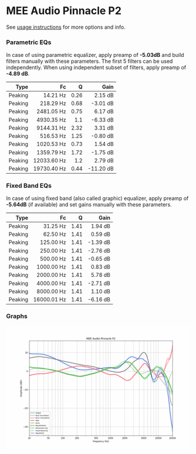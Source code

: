 # MEE Audio Pinnacle P2
See [usage instructions](https://github.com/jaakkopasanen/AutoEq#usage) for more options and info.

### Parametric EQs
In case of using parametric equalizer, apply preamp of **-5.03dB** and build filters manually
with these parameters. The first 5 filters can be used independently.
When using independent subset of filters, apply preamp of **-4.89 dB**.

| Type    | Fc          |    Q | Gain      |
|--------:|------------:|-----:|----------:|
| Peaking | 14.21 Hz    | 0.26 | 2.15 dB   |
| Peaking | 218.29 Hz   | 0.68 | -3.01 dB  |
| Peaking | 2481.05 Hz  | 0.75 | 6.17 dB   |
| Peaking | 4930.35 Hz  | 1.1  | -6.33 dB  |
| Peaking | 9144.31 Hz  | 2.32 | 3.31 dB   |
| Peaking | 516.53 Hz   | 1.25 | -0.80 dB  |
| Peaking | 1020.53 Hz  | 0.73 | 1.54 dB   |
| Peaking | 1359.79 Hz  | 1.72 | -1.75 dB  |
| Peaking | 12033.60 Hz | 1.2  | 2.79 dB   |
| Peaking | 19730.40 Hz | 0.44 | -11.20 dB |

### Fixed Band EQs
In case of using fixed band (also called graphic) equalizer, apply preamp of **-5.64dB**
(if available) and set gains manually with these parameters.

| Type    | Fc          |    Q | Gain     |
|--------:|------------:|-----:|---------:|
| Peaking | 31.25 Hz    | 1.41 | 1.94 dB  |
| Peaking | 62.50 Hz    | 1.41 | 0.59 dB  |
| Peaking | 125.00 Hz   | 1.41 | -1.39 dB |
| Peaking | 250.00 Hz   | 1.41 | -2.76 dB |
| Peaking | 500.00 Hz   | 1.41 | -0.65 dB |
| Peaking | 1000.00 Hz  | 1.41 | 0.83 dB  |
| Peaking | 2000.00 Hz  | 1.41 | 5.78 dB  |
| Peaking | 4000.00 Hz  | 1.41 | -2.71 dB |
| Peaking | 8000.00 Hz  | 1.41 | 1.10 dB  |
| Peaking | 16000.01 Hz | 1.41 | -6.16 dB |

### Graphs
![](./MEE%20Audio%20Pinnacle%20P2.png)